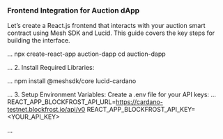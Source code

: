### Frontend Integration for Auction dApp
Let’s create a React.js frontend that interacts with your auction smart contract using Mesh SDK and Lucid. This guide covers the key steps for building the interface.

...
npx create-react-app auction-dapp
cd auction-dapp

...
2. Install Required Libraries:

...
npm install @meshsdk/core lucid-cardano

...
3. Setup Environment Variables: Create a .env file for your API keys:
...
REACT_APP_BLOCKFROST_API_URL=https://cardano-testnet.blockfrost.io/api/v0
REACT_APP_BLOCKFROST_API_KEY=<YOUR_API_KEY>

...


